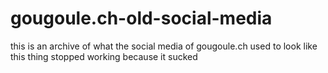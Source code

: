 # gougoule.ch-old-social-media
this is an archive of what the social media of gougoule.ch used to look like
this thing stopped working because it sucked
